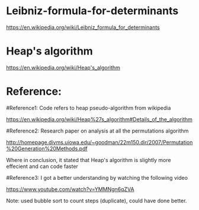 # Leibniz-formula-for-determinants
https://en.wikipedia.org/wiki/Leibniz_formula_for_determinants

# Heap's algorithm
https://en.wikipedia.org/wiki/Heap's_algorithm

# Reference:
#Reference1: Code refers to heap pseudo-algorithm from wikipedia

https://en.wikipedia.org/wiki/Heap%27s_algorithm#Details_of_the_algorithm

#Reference2: Research paper on analysis at all the permutations algorithm

http://homepage.divms.uiowa.edu/~goodman/22m150.dir/2007/Permutation%20Generation%20Methods.pdf

Where in conclusion, it stated that Heap's algorithm is slightly more effecient and can code faster

#Reference3: I got a better understanding by watching the following video

https://www.youtube.com/watch?v=YMMNgn6qZVA            


Note: used bubble sort to count steps (duplicate), could have done better. 
